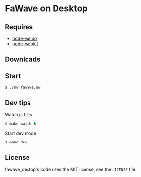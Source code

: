 # FaWave on Desktop

## Requires

* [node-weibo](https://github.com/fengmk2/node-weibo)
* [node-webkit](https://github.com/rogerwang/node-webkit)

## Downloads

## Start

```bash
$ ./nw fawave.nw
```

## Dev tips

Watch js files

```bash
$ make watch &
```

Start dev mode

```bash
$ make dev
```

## License

fawave_destop's code uses the MIT license, see the `LICENSE` file.

